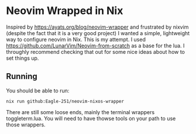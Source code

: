 # Neovim Wrapped in Nix

Inspired by https://ayats.org/blog/neovim-wrapper and frustrated by nixvim (despite the fact that it is a very good project) I wanted a simple, lightweight way to configure neovim in Nix. This is my attempt.
I used https://github.com/LunarVim/Neovim-from-scratch as a base for the lua. I throughly recommend checking that out for some nice ideas about how to set things up.


## Running

You should be able to run:
```shell
nix run github:Eagle-251/neovim-nixos-wrapper
```

There are still some loose ends, mainly the terminal wrappers toggleterm.lua. You will need to have thowse tools on your path to use those wrappers.
